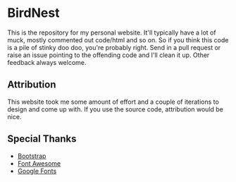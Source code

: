 BirdNest
========

This is the repository for my personal website.
It'll typically have a lot of muck, mostly commented out code/html and so on.
So if you think this code is a pile of stinky doo doo, you're probably right.
Send in a pull request or raise an issue pointing to the offending code and 
I'll clean it up. Other feedback always welcome.

Attribution
-----------

This website took me some amount of effort and a couple of iterations to
design and come up with. If you use the source code, attribution would be nice.


Special Thanks
--------------

- [Bootstrap](http://getbootstrap.com/)
- [Font Awesome](http://fortawesome.github.io/Font-Awesome/)
- [Google Fonts](http://www.google.com/fonts)

